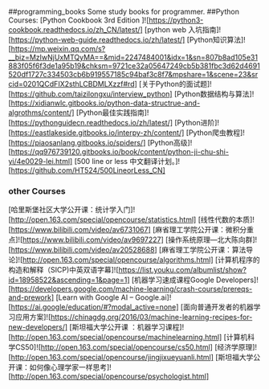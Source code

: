 ##programming_books
Some study books for programmer.
##Python Courses:
[Python Cookbook 3rd Edition ]![https://python3-cookbook.readthedocs.io/zh_CN/latest/]
[python web 入坑指南]![https://python-web-guide.readthedocs.io/zh/latest/]
[Python知识算法]![https://mp.weixin.qq.com/s?__biz=MzIwNjUxMTQyMA==&mid=2247484001&idx=1&sn=807b8ad105e31883f05f6f3de1a95b19&chksm=9721ce32a05647249cb5b381fbc3d62d4691520df1727c334503cb6b919557185c94baf3c8f7&mpshare=1&scene=23&srcid=0201QCdFIX2sthLCBDMLXzzf#rd]
[关于Python的面试题]![https://github.com/taizilongxu/interview_python]
[Python数据结构与算法]![https://xidianwlc.gitbooks.io/python-data-structrue-and-algrothms/content/]
[Python最佳实践指南]![https://pythonguidecn.readthedocs.io/zh/latest/]
[Python进阶]![https://eastlakeside.gitbooks.io/interpy-zh/content/]
[Python爬虫教程]![https://piaosanlang.gitbooks.io/spiders/]
[Python高级]![https://qq976739120.gitbooks.io/book/content/python-ji-chu-shi-yi/4e0029-lei.html]
[500 line or less 中文翻译计划。]![https://github.com/HT524/500LineorLess_CN]

### other Courses
[哈里斯堡社区大学公开课：统计学入门]![http://open.163.com/special/opencourse/statistics.html]
[线性代数的本质]![https://www.bilibili.com/video/av6731067]
[麻省理工学院公开课：微积分重点]![https://www.bilibili.com/video/av9697227]
[操作系统原理—北大陈向群]![https://www.bilibili.com/video/av20528688]
[麻省理工学院公开课：算法导论]![http://open.163.com/special/opencourse/algorithms.html]
[计算机程序的构造和解释（SICP)中英双语字幕]![https://list.youku.com/albumlist/show?id=18958522&ascending=1&page=1]
[机器学习速成课程Google Developers]![https://developers.google.com/machine-learning/crash-course/prereqs-and-prework]
[Learn with Google AI – Google.ai]![https://ai.google/education/#?modal_active=none]
[面向普通开发者的机器学习应用方案]![https://chinagdg.org/2016/03/machine-learning-recipes-for-new-developers/]
[斯坦福大学公开课 ：机器学习课程]![http://open.163.com/special/opencourse/machinelearning.html]
[计算机科学CS50]![http://open.163.com/special/opencourse/cs50.html]
[经济学原理]![http://open.163.com/special/opencourse/jingjixueyuanli.html]
[斯坦福大学公开课：如何像心理学家一样思考]![http://open.163.com/special/opencourse/psychologist.html]

